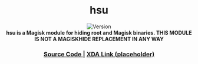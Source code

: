 <h1 align="center">hsu</h1>

<div align="center">
  <!-- Version -->
    <img src="https://img.shields.io/badge/Version-PRERELEASE-blue.svg?longCache=true&style=popout-square"
      alt="Version" />
</div>

<div align="center">
  <strong>hsu is a Magisk module for hiding root and Magisk binaries. THIS MODULE IS NOT A MAGISKHIDE REPLACEMENT IN ANY WAY</strong>
</div>

<div align="center">
  <h3>
    <a href="https://github.com/rmnscnce/hsu">
      Source Code
    </a>
    <span> | </span>
    <a href="https://example.org/">
      XDA Link (placeholder)
    </a>
  </h3>
</div>
